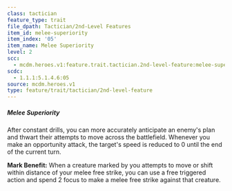 ```yaml
---
class: tactician
feature_type: trait
file_dpath: Tactician/2nd-Level Features
item_id: melee-superiority
item_index: '05'
item_name: Melee Superiority
level: 2
scc:
  - mcdm.heroes.v1:feature.trait.tactician.2nd-level-feature:melee-superiority
scdc:
  - 1.1.1:5.1.4.6:05
source: mcdm.heroes.v1
type: feature/trait/tactician/2nd-level-feature
---
```


##### Melee Superiority

After constant drills, you can more accurately anticipate an enemy's plan and thwart their attempts to move across the battlefield. Whenever you make an opportunity attack, the target's speed is reduced to 0 until the end of the current turn.

**Mark Benefit:** When a creature marked by you attempts to move or shift within distance of your melee free strike, you can use a free triggered action and spend 2 focus to make a melee free strike against that creature.

